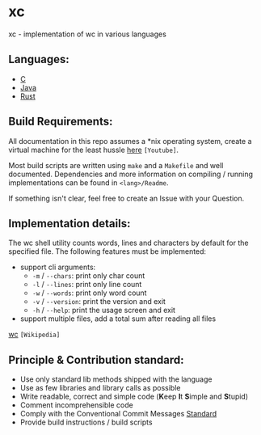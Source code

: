 # xc
xc - implementation of wc in various languages

## Languages:
- [C](/C)
- [Java](/Java)
- [Rust](/Rust) 

## Build Requirements:
All documentation in this repo assumes a \*nix operating system, create a virtual machine for the least hussle [here](https://www.google.com/url?sa=t&rct=j&q=&esrc=s&source=web&cd=&cad=rja&uact=8&ved=2ahUKEwitx8m6tLH3AhVGnKQKHQABA8YQwqsBegQIAxAB&url=https%3A%2F%2Fwww.youtube.com%2Fwatch%3Fv%3DsB_5fqiysi4&usg=AOvVaw2NcyjuXi_VnBI2CAYt-b_W) `[Youtube]`.

Most build scripts are written using `make` and a `Makefile` and well documented.
Dependencies and more information on compiling / running implementations can be found in `<lang>/Readme`.

If something isn't clear, feel free to create an Issue with your Question.


## Implementation details:
The wc shell utility counts words, lines and characters by default for the specified file.
The following features must be implemented:
- support cli arguments:
  - `-m` / `--chars`: print only char count
  - `-l` / `--lines`: print only line count
  - `-w` / `--words`: print only word count
  - `-v` / `--version`: print the version and exit
  - `-h` / `--help`: print the usage screen and exit
- support multiple files, add a total sum after reading all files

[wc](https://en.wikipedia.org/wiki/Wc_(Unix)) `[Wikipedia]`

## Principle & Contribution standard:
- Use only standard lib methods shipped with the language
- Use as few libraries and library calls as possible
- Write readable, correct and simple code (**K**eep **I**t **S**imple and **S**tupid)
- Comment incomprehensible code
- Comply with the Conventional Commit Messages [Standard](https://www.conventionalcommits.org/en/v1.0.0/)
- Provide build instructions / build scripts
